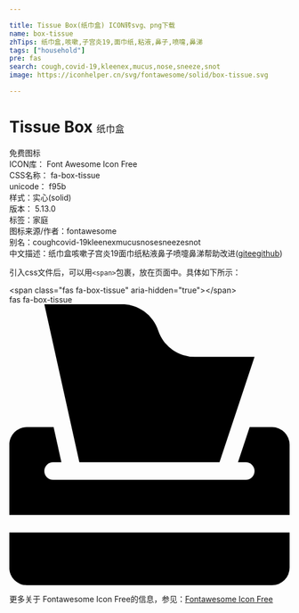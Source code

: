 ```yaml
---

title: Tissue Box(纸巾盒) ICON转svg、png下载
name: box-tissue
zhTips: 纸巾盒,咳嗽,子宫炎19,面巾纸,粘液,鼻子,喷嚏,鼻涕
tags: ["household"]
pre: fas
search: cough,covid-19,kleenex,mucus,nose,sneeze,snot
image: https://iconhelper.cn/svg/fontawesome/solid/box-tissue.svg

---
```


# Tissue Box  <small style="font-size: 60%;font-weight: 100">纸巾盒</small>


<div class="detail-page">
<p>
<span><span class="badge-success badge">免费图标</span> </span>
<br/>
<span>
ICON库：
<span class="badge-secondary badge">Font Awesome Icon Free</span> 
</span>
<br/>
<span>
CSS名称：
<span class="badge-secondary badge">fa-box-tissue</span> 
</span>
<br/>
<span>
unicode：
<span class="badge-secondary badge">f95b</span> 
<copy-btn content='f95b' btn-title=""></copy-btn>
<copy-btn :content='String.fromCodePoint(parseInt("f95b", 16))' btn-title="复制U"></copy-btn>
</span><br/><span>样式：<span class="badge-light badge">实心(solid)</span></span>
<br/>
<span>
版本：
<span class="badge-secondary badge">5.13.0</span> 
</span><br/><span>标签：<span class="badge-light badge"><router-link to="/tags/household.html">家庭</router-link></span></span>
<br/>
<span>图标来源/作者：<span class="badge-light badge">fontawesome</span></span> 
<br/>
<span>别名：<span class="badge-light badge">cough</span><span class="badge-light badge">covid-19</span><span class="badge-light badge">kleenex</span><span class="badge-light badge">mucus</span><span class="badge-light badge">nose</span><span class="badge-light badge">sneeze</span><span class="badge-light badge">snot</span></span><br/><span class="zh-detail">中文描述：<span class="badge-primary badge">纸巾盒</span><span class="badge-primary badge">咳嗽</span><span class="badge-primary badge">子宫炎19</span><span class="badge-primary badge">面巾纸</span><span class="badge-primary badge">粘液</span><span class="badge-primary badge">鼻子</span><span class="badge-primary badge">喷嚏</span><span class="badge-primary badge">鼻涕</span><span class="help-link"><span>帮助改进</span>(<a href="https://gitee.com/liuwave/icon-helper/edit/master/json/fontawesome/solid/box-tissue.json" target="_blank" rel="noopener noreferrer">gitee</a><a href="https://github.com/liuwave/icon-helper/edit/master/json/fontawesome/solid/box-tissue.json" target="_blank" rel="noopener noreferrer">github</a></span>)</span><br/>
</p>
</div>
<div class="alert alert-dark">
  <i class="fas fa-box-tissue fa-xs"></i>
  <i class="fas fa-box-tissue fa-sm"></i>
  <i class="fas fa-box-tissue fa-lg"></i>
  <i class="fas fa-box-tissue fa-2x"></i>
  <i class="fas fa-box-tissue fa-3x"></i>
  <i class="fas fa-box-tissue fa-5x"></i>
  <i class="fas fa-box-tissue fa-7x"></i>
</div>
<div>
  <p>引入css文件后，可以用<code>&lt;span&gt;</code>包裹，放在页面中。具体如下所示：    
  </p>
  <div class="alert alert-primary" style="font-size: 14px">
    &lt;span class="fas fa-box-tissue" aria-hidden="true"&gt;&lt;/span&gt;
    <copy-btn content='<span class="fas fa-box-tissue" aria-hidden="true"></span>'></copy-btn>
  </div>
  <div class="alert alert-secondary">
    <i class="fas fa-box-tissue"
    style="font-size: 24px"
    aria-hidden="true"></i> fas fa-box-tissue
    <copy-btn content="fas fa-box-tissue" btn-title="复制图标名称"></copy-btn>
  </div>
</div>
<div id="svg" class="svg-wrap">
<svg xmlns="http://www.w3.org/2000/svg" viewBox="0 0 512 512"><path d="M383.88,287.82l64-192H338.47a70.2,70.2,0,0,1-66.59-48,70.21,70.21,0,0,0-66.6-48H63.88l64,288Zm-384,192a32,32,0,0,0,32,32h448a32,32,0,0,0,32-32v-64H-.12Zm480-256H438.94l-21.33,64h14.27a16,16,0,0,1,0,32h-352a16,16,0,1,1,0-32H95.09l-14.22-64h-49a32,32,0,0,0-32,32v128h512v-128A32,32,0,0,0,479.88,223.82Z"/></svg>
</div>
<detail full-name='fa-box-tissue'></detail>

<Vssue title="关于“Tissue Box”的评论" />
    
<div><p>更多关于  Fontawesome Icon Free的信息，参见：<a target="_blank" href="https://iconhelper.cn/fontawesome.html">Fontawesome Icon Free</a>
</p></div>
